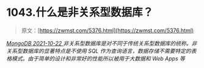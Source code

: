 <!--yml
category: 未分类
date: 0001-01-01 00:00:00
-->

# 1043.什么是非关系型数据库？

> 原文：[https://zwmst.com/5376.html](https://zwmst.com/5376.html)

   [ *MongoDB* ](https://zwmst.com/mongodb)*[ <time datetime="2021-10-23T01:39:22+08:00"> 2021-10-22 </time> ](https://zwmst.com/5376.html)  非关系型数据库是对不同于传统关系型数据库的统称。非关系型数据库的显著特点是不使用 SQL 作为查询语言，数据存储不需要特定的表格模式。由于简单的设计和非常好的性能所以被用于大数据和 Web Apps 等*